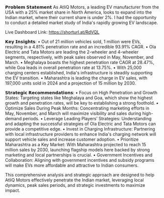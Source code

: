𝗣𝗿𝗼𝗯𝗹𝗲𝗺 𝗦𝘁𝗮𝘁𝗲𝗺𝗲𝗻𝘁
As AtliQ Motors, a leading EV manufacturer from the USA with a 25% market share in North America, looks to expand into the Indian market, where their current share is under 2%.
I had the opportunity to conduct a detailed market study of India's rapidly growing EV landscape.

Live Dashboard Link: https://shorturl.at/RdVQL

𝗞𝗲𝘆 𝗜𝗻𝘀𝗶𝗴𝗵𝘁𝘀:
• Out of 21 million vehicles sold, 1 million were EVs, resulting in a 4.81% penetration rate and an incredible 93.91% CAGR.
• Ola Electric and Tata Motors are leading the 2-wheeler and 4-wheeler segments, respectively, with peak sales observed in May, November, and March.
• Meghalaya boasts the highest penetration rate CAGR at 28.47%, while Goa leads in overall penetration rate at 13.75%.
• With 25,000 charging centers established, India's infrastructure is steadily supporting the EV transition.
• Maharashtra is leading the charge in EV sales, with 197,000 units sold in 2024 and a projection of 15 million by 2030.

𝗦𝘁𝗿𝗮𝘁𝗲𝗴𝗶𝗰 𝗥𝗲𝗰𝗼𝗺𝗺𝗲𝗻𝗱𝗮𝘁𝗶𝗼𝗻𝘀:
• Focus on High Penetration and Growth States: Targeting states like Meghalaya and Goa, which show the highest growth and penetration rates, will be key to establishing a strong foothold.
• Optimize Sales During Peak Months: Concentrating marketing efforts in May, November, and March will maximize visibility and sales during high-demand periods.
• Leverage Leading Players’ Strategies: Understanding and adapting the successful strategies of Ola Electric and Tata Motors can provide a competitive edge.
• Invest in Charging Infrastructure: Partnering with local infrastructure providers to enhance India's charging network will support vehicle sales and increase customer adoption.
 • Prioritize Maharashtra as a Key Market: With Maharashtra projected to reach 15 million sales by 2030, launching flagship models here backed by strong marketing and local partnerships is crucial.
 • Government Incentives and Collaboration: Aligning with government incentives and subsidy programs will make EVs more affordable and attractive to Indian consumers.

This comprehensive analysis and strategic approach are designed to help AtliQ Motors effectively penetrate the Indian market, leveraging local dynamics, peak sales periods, and strategic investments to maximize impact.

